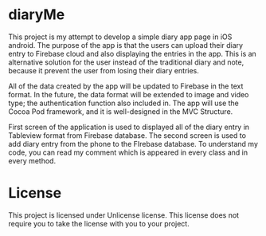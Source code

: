 # diaryMe
This project is my attempt to develop a simple diary app page in iOS android. The purpose of the app is that the users can upload their diary entry to Firebase cloud and also displaying the entries in the app. This is an alternative solution for the user instead of the traditional diary and note, because it prevent the user from losing their diary entries.  

All of the data created by the app will be updated to Firebase in the text format. In the future, the data format will be extended to image and video type; the authentication function also included in. The app will use the Cocoa Pod framework, and it is well-designed in the MVC Structure.

First screen of the application is used to displayed all of the diary entry in Tableview format from Firebase database. The second screen is used to add diary entry from the phone to the FIrebase database. To understand my code, you can read my comment which is appeared in every class and in every method.

# License 
This project is licensed under Unlicense license. This license does not require you to take the license with you to your project.
